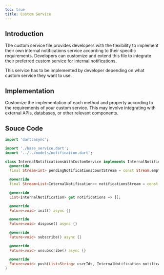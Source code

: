 ```yaml
---
toc: true
title: Custom Service
---
```


## Introduction

The custom service file provides developers with the flexibility to implement their own internal notifications service according to their specific requirements. Developers can customize and extend this file to integrate their preferred custom service for internal notifications.

This service has to be implemented by developer depending on what custom service they want to use.

## Implementation

Customize the implementation of each method and property according to the requirements of your custom service. This may involve integrating with external APIs, databases, or other relevant components.

## Souce Code

```dart
import 'dart:async';

import './base_service.dart';
import '../../models/notification.dart';

class InternalNotificationsWithCustomService implements InternalNotificationsService {
  @override
  final Stream<int> pendingNotificationsCountStream = const Stream.empty();

  @override
  final Stream<List<InternalNotification>> notificationsStream = const Stream.empty();

  @override
  List<InternalNotification> get notifications => [];

  @override
  Future<void> init() async {}

  @override
  Future<void> dispose() async {}

  @override
  Future<void> subscribe() async {}

  @override
  Future<void> unsubscribe() async {}

  @override
  Future<void> push(List<String> userIds, InternalNotification notification) async {}
}
```
